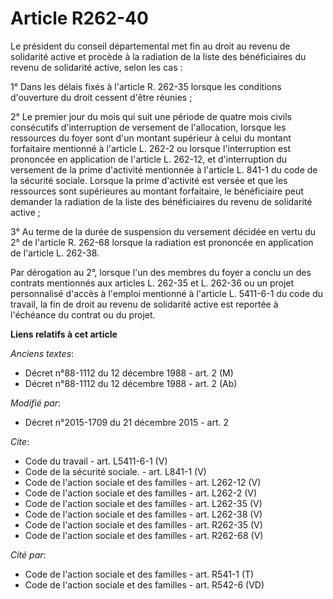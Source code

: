# Article R262-40

Le président du conseil départemental met fin au droit au revenu de solidarité active et procède à la radiation de la liste
des bénéficiaires du revenu de solidarité active, selon les cas : 

1° Dans les délais fixés à l'article R. 262-35 lorsque les conditions d'ouverture du droit cessent d'être réunies ; 

2° Le premier jour du mois qui suit une période de quatre mois civils consécutifs d'interruption de versement de
l'allocation, lorsque les ressources du foyer sont d'un montant supérieur à celui du montant forfaitaire mentionné à
l'article L. 262-2 ou lorsque l'interruption est prononcée en application de l'article L. 262-12, et d'interruption du
versement de la prime d'activité mentionnée à l'article L. 841-1 du code de la sécurité sociale. Lorsque la prime d'activité
est versée et que les ressources sont supérieures au montant forfaitaire, le bénéficiaire peut demander la radiation de la
liste des bénéficiaires du revenu de solidarité active ; 

3° Au terme de la durée de suspension du versement décidée en vertu du 2° de l'article R. 262-68 lorsque la radiation est
prononcée en application de l'article L. 262-38. 

Par dérogation au 2°, lorsque l'un des membres du foyer a conclu un des contrats mentionnés aux articles L. 262-35 et L.
262-36 ou un projet personnalisé d'accès à l'emploi mentionné à l'article L. 5411-6-1 du code du travail, la fin de droit au
revenu de solidarité active est reportée à l'échéance du contrat ou du projet.

**Liens relatifs à cet article**

_Anciens textes_:

  - Décret n°88-1112 du 12 décembre 1988 - art. 2 (M)
  - Décret n°88-1112 du 12 décembre 1988 - art. 2 (Ab)

_Modifié par_:

  - Décret n°2015-1709 du 21 décembre 2015 - art. 2

_Cite_:

  - Code du travail - art. L5411-6-1 (V)
  - Code de la sécurité sociale. - art. L841-1 (V)
  - Code de l'action sociale et des familles - art. L262-12 (V)
  - Code de l'action sociale et des familles - art. L262-2 (V)
  - Code de l'action sociale et des familles - art. L262-35 (V)
  - Code de l'action sociale et des familles - art. L262-38 (V)
  - Code de l'action sociale et des familles - art. R262-35 (V)
  - Code de l'action sociale et des familles - art. R262-68 (V)

_Cité par_:

  - Code de l'action sociale et des familles - art. R541-1 (T)
  - Code de l'action sociale et des familles - art. R542-6 (VD)
